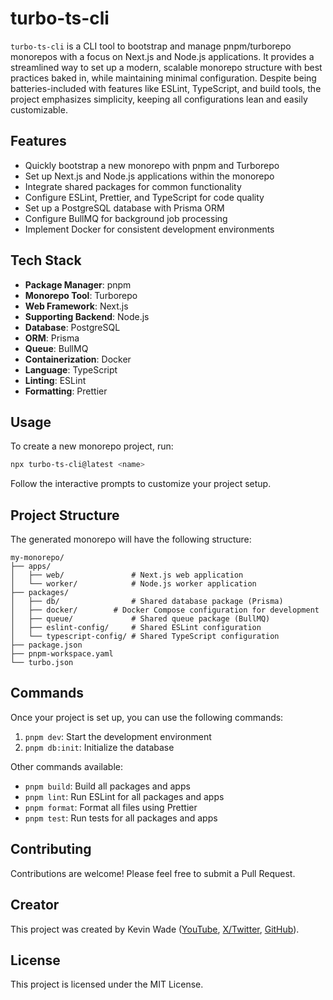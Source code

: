 # turbo-ts-cli

`turbo-ts-cli` is a CLI tool to bootstrap and manage pnpm/turborepo monorepos with a focus on Next.js and Node.js applications. It provides a streamlined way to set up a modern, scalable monorepo structure with best practices baked in, while maintaining minimal configuration. Despite being batteries-included with features like ESLint, TypeScript, and build tools, the project emphasizes simplicity, keeping all configurations lean and easily customizable.

## Features

- Quickly bootstrap a new monorepo with pnpm and Turborepo
- Set up Next.js and Node.js applications within the monorepo
- Integrate shared packages for common functionality
- Configure ESLint, Prettier, and TypeScript for code quality
- Set up a PostgreSQL database with Prisma ORM
- Configure BullMQ for background job processing
- Implement Docker for consistent development environments

## Tech Stack

- **Package Manager**: pnpm
- **Monorepo Tool**: Turborepo
- **Web Framework**: Next.js
- **Supporting Backend**: Node.js
- **Database**: PostgreSQL
- **ORM**: Prisma
- **Queue**: BullMQ
- **Containerization**: Docker
- **Language**: TypeScript
- **Linting**: ESLint
- **Formatting**: Prettier

## Usage

To create a new monorepo project, run:

```bash
npx turbo-ts-cli@latest <name>
```

Follow the interactive prompts to customize your project setup.

## Project Structure

The generated monorepo will have the following structure:

```
my-monorepo/
├── apps/
│   ├── web/               # Next.js web application
│   └── worker/            # Node.js worker application
├── packages/
│   ├── db/                # Shared database package (Prisma)
│   ├── docker/        # Docker Compose configuration for development
│   ├── queue/             # Shared queue package (BullMQ)
│   ├── eslint-config/     # Shared ESLint configuration
│   └── typescript-config/ # Shared TypeScript configuration
├── package.json
├── pnpm-workspace.yaml
└── turbo.json
```

## Commands

Once your project is set up, you can use the following commands:

1. `pnpm dev`: Start the development environment
2. `pnpm db:init`: Initialize the database

Other commands available:

- `pnpm build`: Build all packages and apps
- `pnpm lint`: Run ESLint for all packages and apps
- `pnpm format`: Format all files using Prettier
- `pnpm test`: Run tests for all packages and apps

## Contributing

Contributions are welcome! Please feel free to submit a Pull Request.

## Creator

This project was created by Kevin Wade ([YouTube](https://www.youtube.com/@kevinwwwade), [X/Twitter](https://x.com/kevinwwwade), [GitHub](https://github.com/mrwade)).

## License

This project is licensed under the MIT License.


